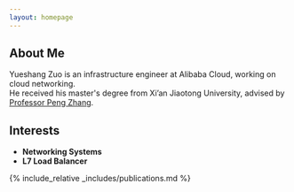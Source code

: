 ```yaml
---
layout: homepage
---
```


## About Me

Yueshang Zuo is an infrastructure engineer at Alibaba Cloud, working on cloud networking.  
He received his master's degree from Xi’an Jiaotong University, advised by [Professor Peng Zhang](https://xjtu-netverify.github.io/people/pzhang/).

## Interests

- **Networking Systems**
- **L7 Load Balancer**

<!-- ## News

- **[Feb. 2020]** Our paper about incremental learning is accepted to CVPR 2020.
- **[Feb. 2020]** We will host the ACM Multimedia Asia 2020 conference in Singapore!
- **[Sept. 2019]** Our paper about few-shot learning is accepted to NeurIPS 2019.
- **[Mar. 2019]** Our paper about few-shot learning is accepted to CVPR 2019. -->

{% include_relative _includes/publications.md %}

<!-- {% include_relative _includes/services.md %} -->
